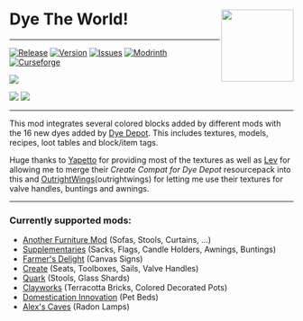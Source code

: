 [KOTLIN_FORGE_FORGE]: https://www.curseforge.com/minecraft/mc-mods/kotlin-for-forge
[DYE_DEPOT]: https://modrinth.com/mod/dye-depot
[ISSUES]: https://github.com/PssbleTrngle/DyeTheWorld/issues
[DOWNLOAD]: https://modrinth.com/mod/dye-the-world/versions
[CURSEFORGE]: https://www.curseforge.com/minecraft/mc-mods/dye-the-world
[MODRINTH]: https://modrinth.com/mod/dye-the-world

<!-- modrinth_exclude.start -->
# Dye The World! <img src="https://raw.githubusercontent.com/PssbleTrngle/DyeTheWorld/1.20.x/src/main/resources/assets/dye_the_world/icon_transparent.png" align="right" height="128" />

---

[![Release](https://img.shields.io/github/v/release/PssbleTrngle/DyeTheWorld?label=Version&sort=semver)][DOWNLOAD]
[![Version](https://cf.way2muchnoise.eu/versions/1135725.svg)][DOWNLOAD]
[![Issues](https://img.shields.io/github/issues/PssbleTrngle/DyeTheWorld?label=Issues)][ISSUES]
[![Modrinth](https://img.shields.io/modrinth/dt/NaUMeOvG?color=green&logo=modrinth&logoColor=green)][MODRINTH]
[![Curseforge](https://img.shields.io/curseforge/dt/1135725?logo=curseforge)][CURSEFORGE]
<!-- modrinth_exclude.end -->

![](https://raw.githubusercontent.com/PssbleTrngle/DyeTheWorld/1.20.x/src/main/resources/assets/dye_the_world/logo.png)

[![](https://img.shields.io/badge/🎨-ADDON%20FOR%20DYE%20DEPOT-tan?labelColor=gray&style=for-the-badge)][DYE_DEPOT]
[![](https://img.shields.io/badge/REQUIRES%20KOTLIN%20FOR%20FORGE-7f52ff?logo=kotlin&labelColor=gray&style=for-the-badge)][KOTLIN_FORGE_FORGE]

---

This mod integrates several colored blocks added by different mods with the 16 new dyes added by [Dye Depot][DYE_DEPOT].
This includes textures, models, recipes, loot tables and block/item tags.

Huge thanks to [Yapetto](https://modrinth.com/user/Yapetto) for providing most of the textures 
as well as [Lev](https://modrinth.com/user/lev) for allowing me to merge their *Create Compat for Dye Depot* resourcepack into this
and [OutrightWings](https://modrinth.com/user/outrightwings)(outrightwings) for letting me use their textures for valve handles, buntings and awnings.

---

### Currently supported mods:
- [Another Furniture Mod](https://modrinth.com/mod/another-furniture) (Sofas, Stools, Curtains, ...)
- [Supplementaries](https://modrinth.com/mod/supplementaries) (Sacks, Flags, Candle Holders, Awnings, Buntings)
- [Farmer's Delight](https://modrinth.com/mod/farmers-delight) (Canvas Signs)
- [Create](https://modrinth.com/mod/create) (Seats, Toolboxes, Sails, Valve Handles)
- [Quark](https://modrinth.com/mod/quark) (Stools, Glass Shards)
- [Clayworks](https://modrinth.com/mod/clayworks) (Terracotta Bricks, Colored Decorated Pots)
- [Domestication Innovation](https://modrinth.com/mod/domestication-innovation) (Pet Beds)
- [Alex's Caves](https://modrinth.com/mod/alexs-caves) (Radon Lamps)
